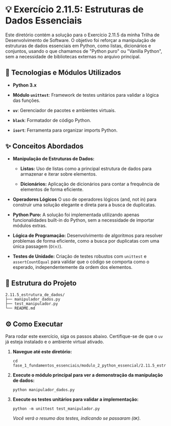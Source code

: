 💡 Exercício 2.11.5: Estruturas de Dados Essenciais
===================================================

Este diretório contém a solução para o Exercício 2.11.5 da minha Trilha de Desenvolvimento de Software. O objetivo foi reforçar a manipulação de estruturas de dados essenciais em Python, como listas, dicionários e conjuntos, usando o que chamamos de "Python puro" ou "Vanilla Python", sem a necessidade de bibliotecas externas no arquivo principal.

🚀 Tecnologias e Módulos Utilizados
-----------------------------------

-   **Python 3.x**

-   **Módulo `unittest`**: Framework de testes unitários para validar a lógica das funções.

-   **`uv`**: Gerenciador de pacotes e ambientes virtuais.

-   **`black`**: Formatador de código Python.

-   **`isort`**: Ferramenta para organizar imports Python.

✨ Conceitos Abordados
---------------------

-   **Manipulação de Estruturas de Dados:**

    -   **Listas:** Uso de listas como a principal estrutura de dados para armazenar e iterar sobre elementos.

    -   **Dicionários:** Aplicação de dicionários para contar a frequência de elementos de forma eficiente.

- **Operadores Lógicos** O uso de operadores lógicos (and, not in) para construir uma solução elegante e direta para a busca de duplicatas.

-   **Python Puro:** A solução foi implementada utilizando apenas funcionalidades built-in do Python, sem a necessidade de importar módulos extras.

-   **Lógica de Programação:** Desenvolvimento de algoritmos para resolver problemas de forma eficiente, como a busca por duplicatas com uma única passagem (`O(n)`).

-   **Testes de Unidade:** Criação de testes robustos com `unittest` e `assertCountEqual` para validar que o código se comporta como o esperado, independentemente da ordem dos elementos.

📁 Estrutura do Projeto
-----------------------

```
2.11.5_estrutura_de_dados/
├── manipulador_dados.py
├── test_manipulador.py
└── README.md

```

⚙️ Como Executar
----------------

Para rodar este exercício, siga os passos abaixo. Certifique-se de que o `uv` já esteja instalado e o ambiente virtual ativado.

1.  **Navegue até este diretório:**

    ```
    cd fase_1_fundamentos_essenciais/modulo_2_python_essencial/2.11.5_estrutura_de_dados

    ```

2.  **Execute o módulo principal para ver a demonstração da manipulação de dados:**

    ```
    python manipulador_dados.py

    ```

3.  **Execute os testes unitários para validar a implementação:**

    ```
    python -m unittest test_manipulador.py

    ```

    *Você verá o resumo dos testes, indicando se passaram (`OK`).*